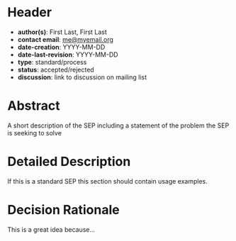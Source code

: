 # Header
* **author(s)**: First Last, First Last
* **contact email**: me@myemail.org
* **date-creation**: YYYY-MM-DD
* **date-last-revision**: YYYY-MM-DD
* **type**: standard/process
* **status**: accepted/rejected
* **discussion**: link to discussion on mailing list

# Abstract
A short description of the SEP including a statement of the problem the SEP is seeking to solve

# Detailed Description
If this is a standard SEP this section should contain usage examples.

# Decision Rationale
This is a great idea because...
